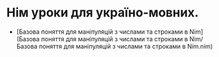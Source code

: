 # Нім уроки для україно-мовних.
- [Базова поняття для маніпуляцій з числами та строками в Nim](Базова поняття для маніпуляцій з числами та строками в Nim/Базова поняття для маніпуляцій з числами та строками в Nim.nim)
